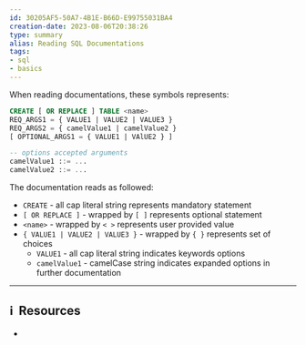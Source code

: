 ```yaml
---
id: 30205AF5-50A7-4B1E-B66D-E99755031BA4
creation-date: 2023-08-06T20:38:26 
type: summary
alias: Reading SQL Documentations
tags: 
- sql
- basics 
---
```


When reading documentations, these symbols represents: 

```sql
CREATE [ OR REPLACE ] TABLE <name>
REQ_ARGS1 = { VALUE1 | VALUE2 | VALUE3 }
REQ_ARGS2 = { camelValue1 | camelValue2 }
[ OPTIONAL_ARGS1 = { VALUE1 | VAlUE2 } ]

-- options accepted arguments
camelValue1 ::= ...
camelValue2 ::= ...
```

The documentation reads as followed: 
- `CREATE` - all cap literal string represents mandatory statement
- `[ OR REPLACE ]` - wrapped by `[ ]` represents optional statement
- `<name>` - wrapped by `< >` represents user provided value
- `{ VALUE1 | VALUE2 | VALUE3 }` - wrapped by `{ }` represents set of choices
	- `VALUE1` - all cap literal string indicates keywords options
	- `camelValue1` - camelCase string indicates expanded options in further documentation

---
## ℹ️  Resources
- 